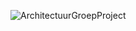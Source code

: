 ![ArchitectuurGroepProject](https://user-images.githubusercontent.com/58418773/202921867-bb5dda5a-611b-487a-ac50-f2d8e30d9f60.png)